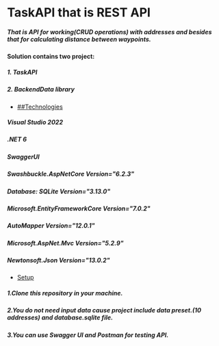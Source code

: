 # TaskAPI that is REST API 

##### That is API for working(CRUD operations) with addresses and besides that for calculating distance between waypoints.
#### Solution contains two project:
##### 1. TaskAPI 
##### 2. BackendData library

* [##Technologies](#technologies)
##### Visual Studio 2022
##### .NET 6
##### SwaggerUI 
##### Swashbuckle.AspNetCore Version="6.2.3"
##### Database: SQLite Version="3.13.0"
##### Microsoft.EntityFrameworkCore Version="7.0.2" 
##### AutoMapper Version="12.0.1"
##### Microsoft.AspNet.Mvc Version="5.2.9"
##### Newtonsoft.Json Version="13.0.2"
* [Setup](#setup)
##### 1.Clone this repository in your machine.
##### 2.You do not need input data cause project include data preset.(10 addresses) and database.sqlite file.
##### 3.You can use Swagger UI and Postman for testing API.




